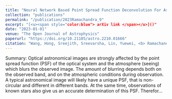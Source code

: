 ```yaml
---
title: "Neural Network Based Point Spread Function Deconvolution For Astronomical Applications"
collection: "publications"
permalink: "/publication/2023Ramachandra_9"
excerpt: "[<u><span style="color:blue"> arXiv link </span></u>]()"
date: "2023-01-01"
venue: "The Open Journal of Astrophysics"
paperurl: "https://doi.org/10.21105/astro.2210.01666"
citation: "Wang, Hong, Sreejith, Sreevarsha, Lin, Yuewei, <b> Ramachandra, Nesar </b>, Solsar, Anže, Yoo, Shinjae; Neural Network Based Point Spread Function Deconvolution For Astronomical Applications, The Open Journal of Astrophysics, Volume 6, 2023"
---
```



Summary: Optical astronomical images are strongly affected by the point spread function (PSF) of the optical system and the atmosphere (seeing) which blurs the observed image. The amount of blurring depends both on the observed band, and on the atmospheric conditions during observation. A typical astronomical image will likely have a unique PSF, that is non-circular and different in different bands. At the same time, observations of known stars also give us an accurate determination of this PSF. Therefor...